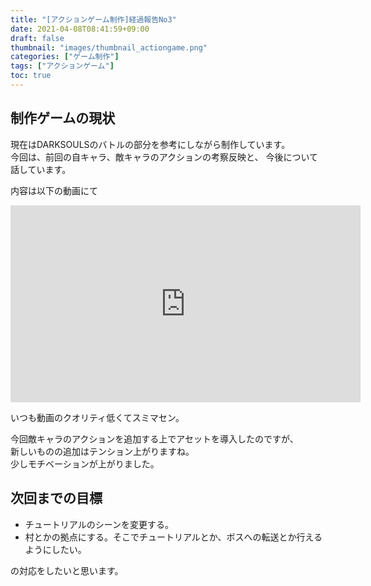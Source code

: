 ```yaml
---
title: "[アクションゲーム制作]経過報告No3"
date: 2021-04-08T08:41:59+09:00
draft: false
thumbnail: "images/thumbnail_actiongame.png"
categories: ["ゲーム制作"]
tags: ["アクションゲーム"]
toc: true
---
```


## 制作ゲームの現状  
現在はDARKSOULSのバトルの部分を参考にしながら制作しています。  
今回は、前回の自キャラ、敵キャラのアクションの考察反映と、
今後について話しています。
  
内容は以下の動画にて  
<iframe width="560" height="315" src="https://www.youtube.com/embed/eFs-Gy9E8P4" frameborder="0" allow="accelerometer; autoplay; clipboard-write; encrypted-media; gyroscope; picture-in-picture" allowfullscreen></iframe>  


いつも動画のクオリティ低くてスミマセン。  
  
今回敵キャラのアクションを追加する上でアセットを導入したのですが、  
新しいものの追加はテンション上がりますね。  
少しモチベーションが上がりました。  

## 次回までの目標
- チュートリアルのシーンを変更する。
- 村とかの拠点にする。そこでチュートリアルとか、ボスへの転送とか行えるようにしたい。

の対応をしたいと思います。  

